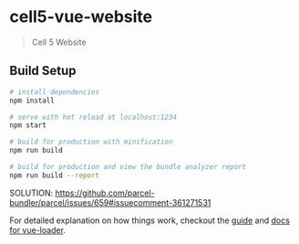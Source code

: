 # cell5-vue-website

> Cell 5 Website

## Build Setup

``` bash
# install dependencies
npm install

# serve with hot reload at localhost:1234
npm start

# build for production with minification
npm run build

# build for production and view the bundle analyzer report
npm run build --report
```
SOLUTION:
https://github.com/parcel-bundler/parcel/issues/659#issuecomment-361271531

For detailed explanation on how things work, checkout the [guide](http://vuejs-templates.github.io/webpack/) and [docs for vue-loader](http://vuejs.github.io/vue-loader).
